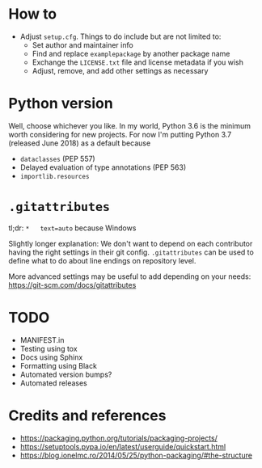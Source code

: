 # How to

- Adjust `setup.cfg`. Things to do include but are not limited to:
  - Set author and maintainer info
  - Find and replace `examplepackage` by another package name
  - Exchange the `LICENSE.txt` file and license metadata if you wish
  - Adjust, remove, and add other settings as necessary

# Python version

Well, choose whichever you like. In my world, Python 3.6 is the minimum worth considering for new projects. For now I'm putting Python 3.7 (released June 2018) as a default because
- `dataclasses` (PEP 557)
- Delayed evaluation of type annotations (PEP 563)
- `importlib.resources`

# `.gitattributes`

tl;dr: `*	text=auto` because Windows

Slightly longer explanation: We don't want to depend on each contributor having the right settings in their git config. `.gitattributes` can be used to define what to do about line endings on repository level.

More advanced settings may be useful to add depending on your needs: https://git-scm.com/docs/gitattributes

# TODO

- MANIFEST.in
- Testing using tox
- Docs using Sphinx
- Formatting using Black
- Automated version bumps?
- Automated releases

# Credits and references

- https://packaging.python.org/tutorials/packaging-projects/
- https://setuptools.pypa.io/en/latest/userguide/quickstart.html
- https://blog.ionelmc.ro/2014/05/25/python-packaging/#the-structure
